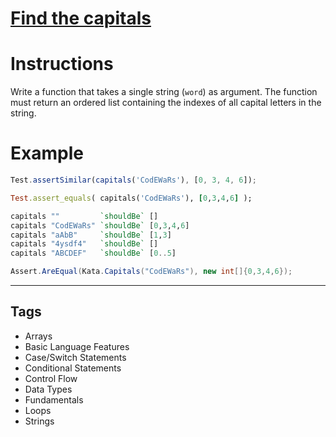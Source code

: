 # [Find the capitals](https://www.codewars.com/kata/539ee3b6757843632d00026b)

# Instructions

Write a function that takes a single string (`word`) as argument. The function must return an ordered list containing the indexes of all capital letters in the string.

# Example

```javascript
Test.assertSimilar(capitals('CodEWaRs'), [0, 3, 4, 6]);
```

```ruby
Test.assert_equals( capitals('CodEWaRs'), [0,3,4,6] );
```

```haskell
capitals ""         `shouldBe` []
capitals "CodEWaRs" `shouldBe` [0,3,4,6]
capitals "aAbB"     `shouldBe` [1,3]
capitals "4ysdf4"   `shouldBe` []
capitals "ABCDEF"   `shouldBe` [0..5]
```

```csharp
Assert.AreEqual(Kata.Capitals("CodEWaRs"), new int[]{0,3,4,6});
```

---

## Tags

- Arrays
- Basic Language Features
- Case/Switch Statements
- Conditional Statements
- Control Flow
- Data Types
- Fundamentals
- Loops
- Strings
